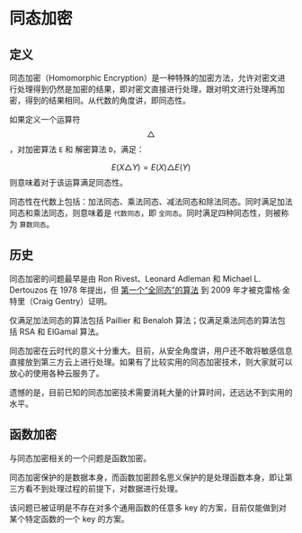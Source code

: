 # 同态加密

## 定义

同态加密（Homomorphic Encryption）是一种特殊的加密方法，允许对密文进行处理得到仍然是加密的结果，即对密文直接进行处理，跟对明文进行处理再加密，得到的结果相同。从代数的角度讲，即同态性。

如果定义一个运算符 $$\triangle{}$$，对加密算法 `E` 和 解密算法 `D`，满足：

$$
E(X\triangle{}Y) = E(X)\triangle{} E(Y)
$$
则意味着对于该运算满足同态性。

同态性在代数上包括：加法同态、乘法同态、减法同态和除法同态。同时满足加法同态和乘法同态，则意味着是 `代数同态`，即 `全同态`。同时满足四种同态性，则被称为 `算数同态`。

## 历史

同态加密的问题最早是由 Ron Rivest、Leonard Adleman 和 Michael L. Dertouzos 在 1978 年提出，但 [第一个“全同态”的算法](https://www.cs.cmu.edu/~odonnell/hits09/gentry-homomorphic-encryption.pdf) 到 2009 年才被克雷格·金特里（Craig Gentry）证明。

仅满足加法同态的算法包括 Paillier 和 Benaloh 算法；仅满足乘法同态的算法包括 RSA 和 ElGamal 算法。

同态加密在云时代的意义十分重大。目前，从安全角度讲，用户还不敢将敏感信息直接放到第三方云上进行处理。如果有了比较实用的同态加密技术，则大家就可以放心的使用各种云服务了。

遗憾的是，目前已知的同态加密技术需要消耗大量的计算时间，还远达不到实用的水平。

## 函数加密
与同态加密相关的一个问题是函数加密。

同态加密保护的是数据本身，而函数加密顾名思义保护的是处理函数本身，即让第三方看不到处理过程的前提下，对数据进行处理。

该问题已被证明是不存在对多个通用函数的任意多 key 的方案，目前仅能做到对某个特定函数的一个 key 的方案。

